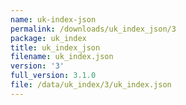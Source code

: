 ```yaml
---
name: uk-index-json
permalink: /downloads/uk_index_json/3
package: uk_index
title: uk_index_json
filename: uk_index.json
version: '3'
full_version: 3.1.0
file: /data/uk_index/3/uk_index.json
---
```

